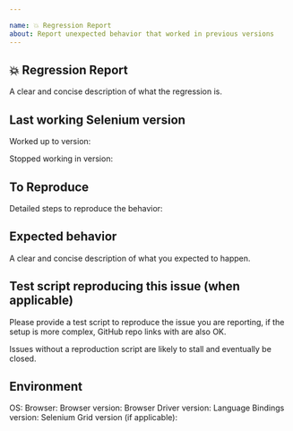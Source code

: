```yaml
---

name: 💥 Regression Report
about: Report unexpected behavior that worked in previous versions
---
```


## 💥 Regression Report

A clear and concise description of what the regression is.

<!-- NOTE
FIREFOX 48+ IS ONLY COMPATIBLE WITH GECKODRIVER.

If the issue is with Google Chrome consider logging an issue with chromedriver instead:
https://sites.google.com/a/chromium.org/chromedriver/help

If the issue is with Firefox GeckoDriver (aka Marionette) consider logging an issue with Mozilla:
https://bugzilla.mozilla.org/buglist.cgi?product=Testing&component=Marionette

If the issue is with Microsoft Edge consider logging an issue with Microsoft instead:
https://developer.microsoft.com/en-us/microsoft-edge/platform/issues/

If the issue is with Safari, only Safari 10+ is supported. Please log any Safari issue with Apple:
https://bugreport.apple.com/

-->

## Last working Selenium version

Worked up to version:

Stopped working in version:

## To Reproduce

<!--
Please be sure to include an SSCCE (Short, Self Contained, Correct [compilable] example) http://sscce.org/
If you can't provide a link to the page, consider creating a reproducible page on https://jsfiddle.net/
-->

Detailed steps to reproduce the behavior:

## Expected behavior

A clear and concise description of what you expected to happen.

## Test script reproducing this issue (when applicable)

Please provide a test script to reproduce the issue you are reporting, if the 
setup is more complex, GitHub repo links with are also OK.

Issues without a reproduction script are likely to stall and eventually be closed.

## Environment

OS: <!-- Windows 10? OSX? -->
Browser: <!-- Chrome? Safari?  -->
Browser version: <!-- e.g.: 70.0.3538.110 -->
Browser Driver version: <!-- e.g.: ChromeDriver 2.43, GeckoDriver 0.23 -->
Language Bindings version: <!-- e.g.: Java 3.141.0 --> 
Selenium Grid version (if applicable): <!-- e.g.: 3.141.59 --> 
